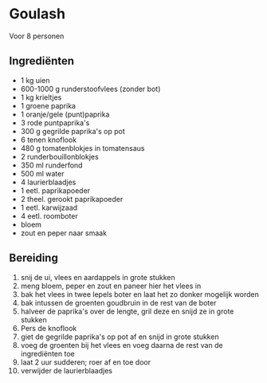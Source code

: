 # Goulash

Voor 8 personen

## Ingrediënten

- 1 kg uien
- 600-1000 g runderstoofvlees (zonder bot)
- 1 kg krieltjes
- 1 groene paprika
- 1 oranje/gele (punt)paprika
- 3 rode puntpaprika's
- 300 g gegrilde paprika's op pot
- 6 tenen knoflook
- 480 g tomatenblokjes in tomatensaus
- 2 runderbouillonblokjes
- 350 ml runderfond
- 500 ml water
- 4 laurierblaadjes
- 1 eetl. paprikapoeder
- 2 theel. gerookt paprikapoeder
- 1 eetl. karwijzaad
- 4 eetl. roomboter
- bloem
- zout en peper naar smaak

## Bereiding

 1. snij de ui, vlees en aardappels in grote stukken
 2. meng bloem, peper en zout en paneer hier het vlees in
 3. bak het vlees in twee lepels boter en laat het zo donker mogelijk worden
 4. bak intussen de groenten goudbruin in de rest van de boter
 5. halveer de paprika's over de lengte, gril deze en snijd ze in grote stukken
 6. Pers de knoflook
 7. giet de gegrilde paprika's op pot af en snijd in grote stukken
 8. voeg de groenten bij het vlees en voeg daarna de rest van de ingrediënten toe
 9. laat 2 uur sudderen; roer af en toe door
 10. verwijder de laurierblaadjes
